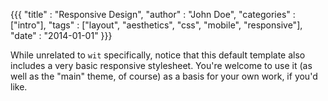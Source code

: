 {{{
"title"      : "Responsive Design",
"author"     : "John Doe",
"categories" : ["intro"],
"tags"       : ["layout", "aesthetics", "css", "mobile", "responsive"],
"date"       : "2014-01-01"
}}}

While unrelated to `wit` specifically, notice that this default template also
includes a very basic responsive stylesheet. You're welcome to use it (as well
as the "main" theme, of course) as a basis for your own work, if you'd like.

